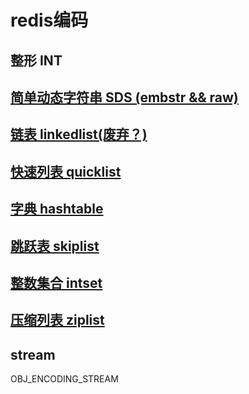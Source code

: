 # redis编码

## 整形 INT

## [简单动态字符串 SDS (embstr && raw)](redis-encoding-sds.md)

## [链表 linkedlist(废弃？)](redis-encoding-linkedlist.md)

## [快速列表 quicklist](redis-encoding-quicklist.md)

## [字典 hashtable](redis-encoding-hashtable.md)

## [跳跃表 skiplist](redis-encoding-skiplist.md)

## [整数集合 intset](redis-encoding-intset.md)

## [压缩列表 ziplist](redis-encoding-ziplist.md)

## stream

OBJ_ENCODING_STREAM

<!-- OBJ_ENCODING_QUICKLIST   -->
<!-- OBJ_ENCODING_ZIPMAP   -->